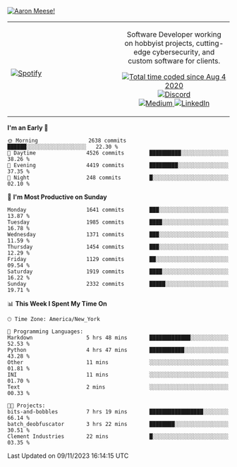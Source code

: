 [![Aaron Meese!](https://user-images.githubusercontent.com/17814535/88975338-a2aabf00-d27f-11ea-963f-8a19608716b4.png)](https://github.com/ajmeese7/readme-ascii "README ASCII")

<!-- Modified from project here: https://github.com/novatorem/novatorem -->
<table width="100%">
  <tr>
  <td width="50%">

&nbsp; <br> [![Spotify](https://ajmeese7.vercel.app/api/spotify)](https://open.spotify.com/user/ajmeese)

  </td>
  <td width="50%">
    <p align="center">
    Software Developer working on hobbyist projects, cutting-edge cybersecurity, and custom software for clients.
    </p>
    <p align="center">
      <a href="https://wakatime.com/@f726891d-3b02-46cd-9b60-e8c59f9e2b14">
        <img src="https://wakatime.com/badge/user/f726891d-3b02-46cd-9b60-e8c59f9e2b14.svg" alt="Total time coded since Aug 4 2020" title="WakaTime" />
      </a>
      <a href="http://link.aaronmeese.com/discord">
        <img src="https://img.shields.io/badge/discord-ajmeese7%234835-369?style=flat-square&logo=discord&logoColor=white&color=purple" alt="Discord" title="Discord">
      </a>
      <br />
      <a href="https://link.aaronmeese.com/medium">
        <img src="https://img.shields.io/badge/medium-ajmeese7-1DB954?style=flat-square&logo=medium&logoColor=white" alt="Medium" title="Medium">
      </a>
      <a href="https://link.aaronmeese.com/linkedin">
        <img src="https://img.shields.io/badge/linkedIn-aaronmeese-1DB954?style=flat-square&logo=linkedin&logoColor=white&color=blue" alt="LinkedIn" title="LinkedIn">
      </a>
    </p>
  </td>

</table>

[//]: <> (The `&nbsp;` is to have Aphelion take up more space)

<!--START_SECTION:waka-->
**I'm an Early 🐤** 

```text
🌞 Morning                2638 commits        ██████░░░░░░░░░░░░░░░░░░░   22.30 % 
🌆 Daytime                4526 commits        ██████████░░░░░░░░░░░░░░░   38.26 % 
🌃 Evening                4419 commits        █████████░░░░░░░░░░░░░░░░   37.35 % 
🌙 Night                  248 commits         █░░░░░░░░░░░░░░░░░░░░░░░░   02.10 % 
```
📅 **I'm Most Productive on Sunday** 

```text
Monday                   1641 commits        ███░░░░░░░░░░░░░░░░░░░░░░   13.87 % 
Tuesday                  1985 commits        ████░░░░░░░░░░░░░░░░░░░░░   16.78 % 
Wednesday                1371 commits        ███░░░░░░░░░░░░░░░░░░░░░░   11.59 % 
Thursday                 1454 commits        ███░░░░░░░░░░░░░░░░░░░░░░   12.29 % 
Friday                   1129 commits        ██░░░░░░░░░░░░░░░░░░░░░░░   09.54 % 
Saturday                 1919 commits        ████░░░░░░░░░░░░░░░░░░░░░   16.22 % 
Sunday                   2332 commits        █████░░░░░░░░░░░░░░░░░░░░   19.71 % 
```


📊 **This Week I Spent My Time On** 

```text
🕑︎ Time Zone: America/New_York

💬 Programming Languages: 
Markdown                 5 hrs 48 mins       █████████████░░░░░░░░░░░░   52.53 % 
Python                   4 hrs 47 mins       ███████████░░░░░░░░░░░░░░   43.28 % 
Other                    11 mins             ░░░░░░░░░░░░░░░░░░░░░░░░░   01.81 % 
INI                      11 mins             ░░░░░░░░░░░░░░░░░░░░░░░░░   01.70 % 
Text                     2 mins              ░░░░░░░░░░░░░░░░░░░░░░░░░   00.33 % 

🐱‍💻 Projects: 
bits-and-bobbles         7 hrs 19 mins       █████████████████░░░░░░░░   66.14 % 
batch_deobfuscator       3 hrs 22 mins       ████████░░░░░░░░░░░░░░░░░   30.51 % 
Clement Industries       22 mins             █░░░░░░░░░░░░░░░░░░░░░░░░   03.35 % 
```


 Last Updated on 09/11/2023 16:14:15 UTC
<!--END_SECTION:waka-->
